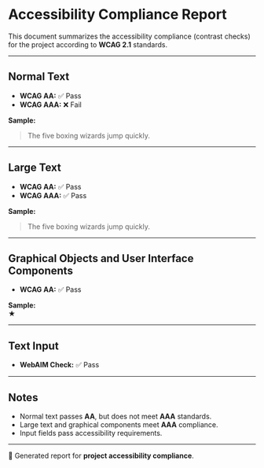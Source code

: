 # Accessibility Compliance Report

This document summarizes the accessibility compliance (contrast checks) for the project according to **WCAG 2.1** standards.

---

## Normal Text
- **WCAG AA:** ✅ Pass  
- **WCAG AAA:** ❌ Fail  

**Sample:**  
> The five boxing wizards jump quickly.

---

## Large Text
- **WCAG AA:** ✅ Pass  
- **WCAG AAA:** ✅ Pass  

**Sample:**  
> The five boxing wizards jump quickly.

---

## Graphical Objects and User Interface Components
- **WCAG AA:** ✅ Pass  

**Sample:**  
★  

---

## Text Input
- **WebAIM Check:** ✅ Pass  

---

## Notes
- Normal text passes **AA**, but does not meet **AAA** standards.  
- Large text and graphical components meet **AAA** compliance.  
- Input fields pass accessibility requirements.  

---

📄 Generated report for **project accessibility compliance**.  
